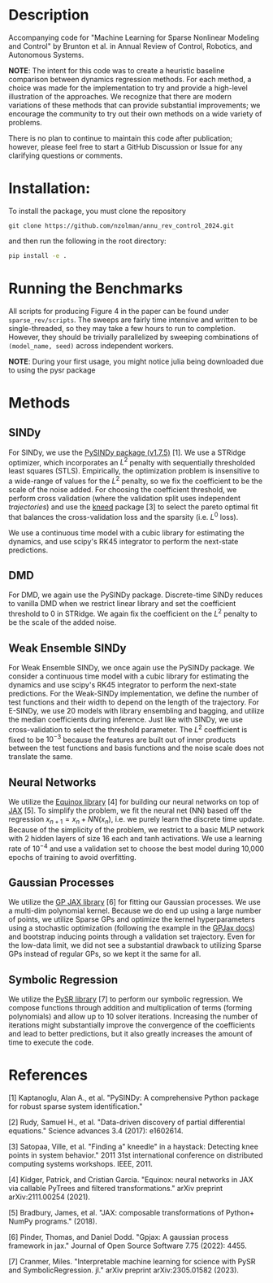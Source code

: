# Description
Accompanying code for "Machine Learning for Sparse Nonlinear Modeling and Control" by Brunton et al. in Annual Review of Control, Robotics, and Autonomous Systems. 

**NOTE**: The intent for this code was to create a heuristic baseline comparison between dynamics regression methods. For each method, a choice was made for the implementation to try and provide a high-level illustration of the approaches. We recognize that there are modern variations of these methods that can provide substantial improvements; we encourage the community to try out their own methods on a wide variety of problems. 

There is no plan to continue to maintain this code after publication; however, please feel free to start a GitHub Discussion or Issue for any clarifying questions or comments.

# Installation:
To install the package, you must clone the repository

```
git clone https://github.com/nzolman/annu_rev_control_2024.git
```

and then run the following in the root directory: 

```bash
pip install -e .
```

# Running the Benchmarks
All scripts for producing Figure 4 in the paper can be found under `sparse_rev/scripts`. The sweeps are fairly time intensive and written to be single-threaded, so they may take a few hours to run to completion. However, they should be trivially parallelized by sweeping combinations of `(model_name, seed)` across independent workers. 

**NOTE**: During your first usage, you might notice julia being downloaded due to using the pysr package

# Methods

## SINDy
For SINDy, we use the [PySINDy package (v1.7.5)](https://github.com/dynamicslab/pysindy/tree/v1.7.5) [1]. We use a STRidge optimizer, which incorporates an $L^2$ penalty with sequentially thresholded least squares (STLS). Empirically, the optimization problem is insensitive to a wide-range of values for the $L^2$ penalty, so we fix the coefficient to be the scale of the noise added. For choosing the coefficient threshold, we perform cross validation (where the validation split uses independent _trajectories_) and use the [kneed](https://github.com/arvkevi/kneed) package [3] to select the pareto optimal fit that balances the cross-validation loss and the sparsity (i.e. $L^0$ loss). 

We use a continuous time model with a cubic library for estimating the dynamics, and use scipy's RK45 integrator to perform the next-state predictions.

## DMD
For DMD, we again use the PySINDy package. Discrete-time SINDy reduces to vanilla DMD when we restrict linear library and set the coefficient threshold to 0 in STRidge. We again fix the coefficient on the $L^2$ penalty to be the scale of the added noise.

## Weak Ensemble SINDy
For Weak Ensemble SINDy, we once again use the PySINDy package. We consider a continuous time model with a cubic library for estimating the dynamics and use scipy's RK45 integrator to perform the next-state predictions. For the Weak-SINDy implementation, we define the number of test functions and their width to depend on the length of the trajectory. For E-SINDy, we use 20 models with library ensembling and bagging, and utilize the median coefficients during inference. Just like with SINDy, we use cross-validation to select the threshold parameter. The $L^2$ coefficient is fixed to be $10^{-3}$ because the features are built out of inner products between the test functions and basis functions and the noise scale does not translate the same.

## Neural Networks
We utilize the [Equinox library](https://github.com/patrick-kidger/equinox) [4] for building our neural networks on top of [JAX](https://github.com/jax-ml/jax) [5]. To simplify the problem, we fit the neural net (NN) based off the regression $x_{n+1} = x_n + NN(x_n)$, i.e. we purely learn the discrete time update. Because of the simplicity of the problem, we restrict to a basic MLP network with 2 hidden layers of size 16 each and tanh activations. We use a learning rate of $10^{-4}$ and use a validation set to choose the best model during 10,000 epochs of training to avoid overfitting. 

## Gaussian Processes
We utilize the [GP JAX library](https://github.com/JaxGaussianProcesses/GPJax) [6] for fitting our Gaussian processes. We use a multi-dim polynomial kernel. Because we do end up using a large number of points, we utilize Sparse GPs and optimize the kernel hyperparameters using a stochastic optimization (following the example in the [GPJax docs](https://docs.jaxgaussianprocesses.com/_examples/collapsed_vi/)) and bootstrap inducing points through a validation set trajectory. Even for the low-data limit, we did not see a substantial drawback to utilizing Sparse GPs instead of regular GPs, so we kept it the same for all.

## Symbolic Regression
We utilize the [PySR library](https://github.com/MilesCranmer/PySR) [7] to perform our symbolic regression. We compose functions through addition and multiplication of terms (forming polynomials) and allow up to 10 solver iterations. Increasing the number of iterations might substantially improve the convergence of the coefficients and lead to better predictions, but it also greatly increases the amount of time to execute the code.

# References

[1] Kaptanoglu, Alan A., et al. "PySINDy: A comprehensive Python package for robust sparse system identification."

[2] Rudy, Samuel H., et al. "Data-driven discovery of partial differential equations." Science advances 3.4 (2017): e1602614.

[3] Satopaa, Ville, et al. "Finding a" kneedle" in a haystack: Detecting knee points in system behavior." 2011 31st international conference on distributed computing systems workshops. IEEE, 2011.

[4] Kidger, Patrick, and Cristian Garcia. "Equinox: neural networks in JAX via callable PyTrees and filtered transformations." arXiv preprint arXiv:2111.00254 (2021).


[5] Bradbury, James, et al. "JAX: composable transformations of Python+ NumPy programs." (2018).

[6] Pinder, Thomas, and Daniel Dodd. "Gpjax: A gaussian process framework in jax." Journal of Open Source Software 7.75 (2022): 4455.

[7] Cranmer, Miles. "Interpretable machine learning for science with PySR and SymbolicRegression. jl." arXiv preprint arXiv:2305.01582 (2023).